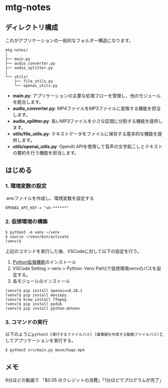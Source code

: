 # mtg-notes

## ディレクトリ構成

これがアプリケーションの一般的なフォルダー構造になります。

```
mtg-notes/
│
├── main.py 
├── audio_converter.py
├── audio_splitter.py
│
└── utils/
    ├── file_utils.py
    └── openai_utils.py
```

- **main.py**: アプリケーションの主要な処理フローを管理し、他のモジュールを統合します。
- **audio_converter.py**: MP4ファイルをMP3ファイルに変換する機能を担当します。
- **audio_splitter.py**: 長いMP3ファイルを小さな区間に分割する機能を提供します。
- **utils/file_utils.py**: テキストデータをファイルに保存する基本的な機能を提供します。
- **utils/openai_utils.py**: OpenAI APIを使用して音声の文字起こしとテキストの要約を行う機能を担当します。

## はじめる 

### 1. 環境変数の設定 

.envファイルを作成し、環境変数を設定する

```.env
OPENAI_API_KEY = "sk-******"
```

### 2. 仮想環境の構築

```
$ python3 -m venv ~/venv
$ source ~/venv/bin/activate
(venv)$
```

上記のコマンドを実行した後、VSCodeに対して以下の設定を行う。

1. [Python拡張機能](https://marketplace.visualstudio.com/items?itemName=ms-python.python)のインストール
2. VSCode Setting > venv > Python: Venv Path]で仮想環境venvのパスを設定する。
3. 各モジュールのインストール

```
(venv)$ pip install openai==0.28.1
(venv)$ pip install moviepy
(venv)$ brew install ffmpeg
(venv)$ pip install pydub
(venv)$ pip install python-dotenv
```

### 3. コマンドの実行

以下のように`python3 [実行するファイルパス] [議事録を作成する動画ファイルパス]`としてアプリケーションを実行する。

```
$ python3 src/main.py move/hoge.mp4
```

## メモ

9分ほどの動画で 「$0.05 のクレジットの消費」「1分ほどでプログラムが完了」